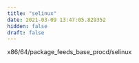 ```yaml
---
title: "selinux"
date: 2021-03-09 13:47:05.829352
hidden: false
draft: false
---
```


x86/64/package_feeds_base_procd/selinux

